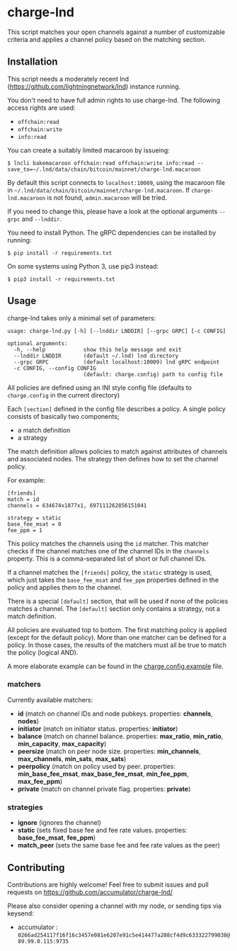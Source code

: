 # charge-lnd

This script matches your open channels against a number of customizable criteria and applies a channel policy based on the matching section.

## Installation

This script needs a moderately recent lnd (https://github.com/lightningnetwork/lnd) instance running.

You don't need to have full admin rights to use charge-lnd. The following access rights are used:
- `offchain:read`
- `offchain:write`
- `info:read`

You can create a suitably limited macaroon by issueing:

```
$ lncli bakemacaroon offchain:read offchain:write info:read --save_to=~/.lnd/data/chain/bitcoin/mainnet/charge-lnd.macaroon
```

By default this script connects to `localhost:10009`, using the macaroon file in `~/.lnd/data/chain/bitcoin/mainnet/charge-lnd.macaroon`. If `charge-lnd.macaroon` is not found, `admin.macaroon` will be tried.

If you need to change this, please have a look at the optional arguments `--grpc` and `--lnddir`.

You need to install Python. The gRPC dependencies can be installed by running:

```
$ pip install -r requirements.txt
```

On some systems using Python 3, use pip3 instead:

```
$ pip3 install -r requirements.txt
```

## Usage

charge-lnd takes only a minimal set of parameters:

```
usage: charge-lnd.py [-h] [--lnddir LNDDIR] [--grpc GRPC] [-c CONFIG]

optional arguments:
  -h, --help            show this help message and exit
  --lnddir LNDDIR       (default ~/.lnd) lnd directory
  --grpc GRPC           (default localhost:10009) lnd gRPC endpoint
  -c CONFIG, --config CONFIG
                        (default: charge.config) path to config file
```

All policies are defined using an INI style config file (defaults to `charge.config` in the current directory)

Each `[section]` defined in the config file describes a policy.
A single policy consists of basically two components;
- a match definition
- a strategy

The match definition allows policies to match against attributes of channels and associated nodes.
The strategy then defines how to set the channel policy.

For example:
```
[friends]
match = id
channels = 634674x1877x1, 697111262856151041

strategy = static
base_fee_msat = 0
fee_ppm = 1
```

This policy matches the channels using the `id` matcher. This matcher checks if the channel matches one of the channel IDs in the `channels` property.  This is a comma-separated list of short or full channel IDs.

If a channel matches the `[friends]` policy, the `static` strategy is used, which just takes the `base_fee_msat` and `fee_ppm`  properties defined in the policy and applies them to the channel.

There is a special `[default]` section, that will be used if none of the policies matches a channel. The `[default]` section only contains a strategy, not a match definition.

All policies are evaluated top to bottom. The first matching policy is applied (except for the default policy). More than one matcher can be defined for a policy. In those cases, the results of the matchers must all be true to match the policy (logical AND).

A more elaborate example can be found in the [charge.config.example](charge.config.example) file.

### matchers

Currently available matchers:
- **id** (match on channel IDs and node pubkeys. properties: **channels**, **nodes**)
- **initiator** (match on initiator status. properties: **initiator**)
- **balance** (match on channel balance. properties: **max_ratio**, **min_ratio**, **min_capacity**, **max_capacity**)
- **peersize** (match on peer node size. properties: **min_channels**, **max_channels**, **min_sats**, **max_sats**)
- **peerpolicy** (match on policy used by peer. properties: **min_base_fee_msat**, **max_base_fee_msat**, **min_fee_ppm**, **max_fee_ppm**)
- **private** (match on channel private flag. properties: **private**)

### strategies
- **ignore** (ignores the channel)
- **static** (sets fixed base fee and fee rate values. properties: **base_fee_msat**, **fee_ppm**)
- **match_peer** (sets the same base fee and fee rate values as the peer)

## Contributing

Contributions are highly welcome!
Feel free to submit issues and pull requests on https://github.com/accumulator/charge-lnd/

Please also consider opening a channel with my node, or sending tips via keysend:

* accumulator : `0266ad254117f16f16c3457e081e6207e91c5e414477a208cf4d9c633322799038@89.99.0.115:9735`
